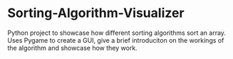 # Sorting-Algorithm-Visualizer


Python project to showcase how different sorting algorithms sort an array. Uses Pygame to create a GUI, give a brief introduciton on the workings of the 
algorithm and showcase how they work.

